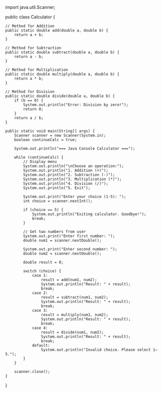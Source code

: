 import java.util.Scanner;

public class Calculator {

    // Method for Addition
    public static double add(double a, double b) {
        return a + b;
    }

    // Method for Subtraction
    public static double subtract(double a, double b) {
        return a - b;
    }

    // Method for Multiplication
    public static double multiply(double a, double b) {
        return a * b;
    }

    // Method for Division
    public static double divide(double a, double b) {
        if (b == 0) {
            System.out.println("Error: Division by zero!");
            return 0;
        }
        return a / b;
    }

    public static void main(String[] args) {
        Scanner scanner = new Scanner(System.in);
        boolean continueCalc = true;

        System.out.println("=== Java Console Calculator ===");

        while (continueCalc) {
            // Display menu
            System.out.println("\nChoose an operation:");
            System.out.println("1. Addition (+)");
            System.out.println("2. Subtraction (-)");
            System.out.println("3. Multiplication (*)");
            System.out.println("4. Division (/)");
            System.out.println("5. Exit");

            System.out.print("Enter your choice (1-5): ");
            int choice = scanner.nextInt();

            if (choice == 5) {
                System.out.println("Exiting calculator. Goodbye!");
                break;
            }

            // Get two numbers from user
            System.out.print("Enter first number: ");
            double num1 = scanner.nextDouble();

            System.out.print("Enter second number: ");
            double num2 = scanner.nextDouble();

            double result = 0;

            switch (choice) {
                case 1:
                    result = add(num1, num2);
                    System.out.println("Result: " + result);
                    break;
                case 2:
                    result = subtract(num1, num2);
                    System.out.println("Result: " + result);
                    break;
                case 3:
                    result = multiply(num1, num2);
                    System.out.println("Result: " + result);
                    break;
                case 4:
                    result = divide(num1, num2);
                    System.out.println("Result: " + result);
                    break;
                default:
                    System.out.println("Invalid choice. Please select 1–5.");
            }
        }

        scanner.close();
    }
}
